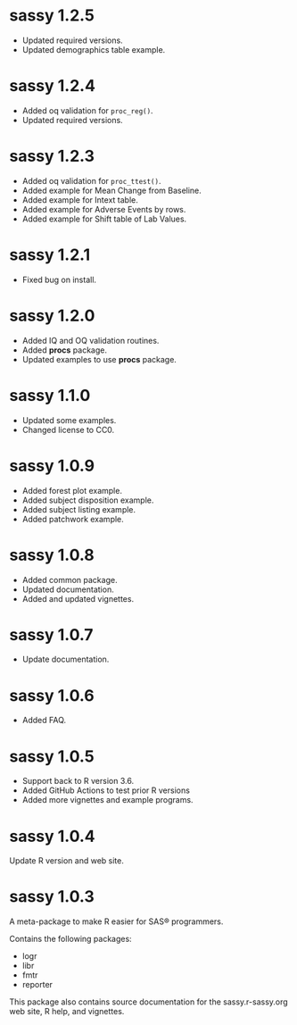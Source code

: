 # sassy 1.2.5

* Updated required versions.
* Updated demographics table example.

# sassy 1.2.4

* Added oq validation for `proc_reg()`.
* Updated required versions.


# sassy 1.2.3

* Added oq validation for `proc_ttest()`.
* Added example for Mean Change from Baseline.
* Added example for Intext table.
* Added example for Adverse Events by rows.
* Added example for Shift table of Lab Values. 

# sassy 1.2.1

* Fixed bug on install.

# sassy 1.2.0

* Added IQ and OQ validation routines.
* Added **procs** package.
* Updated examples to use **procs** package.

# sassy 1.1.0

* Updated some examples.
* Changed license to CC0.

# sassy 1.0.9

* Added forest plot example.
* Added subject disposition example.
* Added subject listing example.
* Added patchwork example.

# sassy 1.0.8

* Added common package.
* Updated documentation.
* Added and updated vignettes.

# sassy 1.0.7

* Update documentation.

# sassy 1.0.6

* Added FAQ.

# sassy 1.0.5

* Support back to R version 3.6.
* Added GitHub Actions to test prior R versions
* Added more vignettes and example programs.

# sassy 1.0.4

Update R version and web site.

# sassy 1.0.3

A meta-package to make R easier for SAS® programmers.  

Contains the following packages:

* logr
* libr
* fmtr
* reporter

This package also contains source documentation for the 
sassy.r-sassy.org web site, R help, and vignettes.
